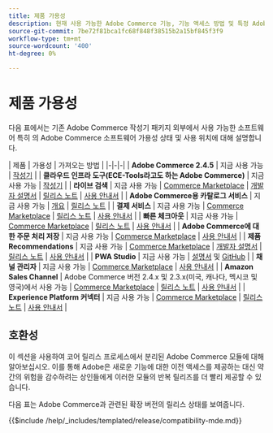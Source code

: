 ```yaml
---
title: 제품 가용성
description: 현재 사용 가능한 Adobe Commerce 기능, 기능 액세스 방법 및 특정 Adobe Commerce 릴리스와의 호환성을 확인하는 방법에 대해 알아봅니다.
source-git-commit: 7be72f81bca1fc68f848f38515b2a15bf845f3f9
workflow-type: tm+mt
source-wordcount: '400'
ht-degree: 0%

---
```



# 제품 가용성

다음 표에서는 기존 Adobe Commerce 작성기 패키지 외부에서 사용 가능한 소프트웨어 특히 의 Adobe Commerce 소프트웨어 가용성 상태 및 사용 위치에 대해 설명합니다.

| 제품 | 가용성 | 가져오는 방법 | |-|-|-| | **Adobe Commerce 2.4.5**                  | 지금 사용 가능 | [작성기](../installation/composer.md)  | | **클라우드 인프라 도구(ECE-Tools라고도 하는 Adobe Commerce)** | 지금 사용 가능 | [작성기](https://devdocs.magento.com/cloud/project/ece-tools-update.html) | | **라이브 검색**                                 | 지금 사용 가능 | [Commerce Marketplace](https://marketplace.magento.com/magento-live-search.html) \| [개발자 설명서](https://devdocs.magento.com/live-search/overview.html) \| [릴리스 노트](https://experienceleague.adobe.com/docs/commerce-merchant-services/live-search/release-notes.html) \| [사용 안내서](https://experienceleague.adobe.com/docs/commerce-merchant-services/live-search/overview.html) | | **Adobe Commerce용 카탈로그 서비스**                                 | 지금 사용 가능 |  [개요](https://experienceleague.adobe.com/docs/commerce-merchant-services/catalog-service/guide-overview.html) \| [릴리스 노트](https://experienceleague.adobe.com/docs/commerce-merchant-services/catalog-service/release-notes.html?lang=en) \| | **결제 서비스**                            | 지금 사용 가능 | [Commerce Marketplace](https://marketplace.magento.com/magento-payment-services.html) \| [릴리스 노트](https://experienceleague.adobe.com/docs/commerce-merchant-services/payment-services/release-notes.html) \| [사용 안내서](https://experienceleague.adobe.com/docs/commerce-merchant-services/payment-services/guide-overview.html) | | **빠른 체크아웃** | 지금 사용 가능 | [Commerce Marketplace](https://marketplace.magento.com/magento-quick-checkout.html) \| [릴리스 노트](https://experienceleague.adobe.com/docs/commerce-merchant-services/quick-checkout/release-notes.html) \| [사용 안내서](https://experienceleague.adobe.com/docs/commerce-merchant-services/quick-checkout/overview.html) | | **Adobe Commerce에 대한 주문 처리 저장** | 지금 사용 가능 | [Commerce Marketplace](https://marketplace.magento.com/store-fulfillment-magento-walmart.html) \| [사용 안내서](https://experienceleague.adobe.com/docs/commerce-merchant-services/store-fulfillment/introduction.html) | | **제품 Recommendations**                     | 지금 사용 가능 | [Commerce Marketplace](https://marketplace.magento.com/magento-product-recommendations.html) \| [개발자 설명서](https://devdocs.magento.com/recommendations/product-recs.html) \| [릴리스 노트](https://experienceleague.adobe.com/docs/commerce-merchant-services/product-recommendations/release-notes.html) \| [사용 안내서](https://experienceleague.adobe.com/docs/commerce-merchant-services/product-recommendations/overview.html) | | **PWA Studio**                                  | 지금 사용 가능 | [설명서](https://developer.adobe.com/commerce/pwa-studio/) 및 [GitHub](https://github.com/magento/pwa-studio) | | **채널 관리자**                             | 지금 사용 가능 | [Commerce Marketplace](https://marketplace.magento.com/magento-channel-manager.html) \| [사용 안내서](https://experienceleague.adobe.com/docs/commerce-channels/channel-manager/intro-to-channel-manager/overview.html) | | **Amazon Sales Channel**                        | Adobe Commerce 버전 2.4.x 및 2.3.x(미국, 캐나다, 멕시코 및 영국)에서 사용 가능 | [Commerce Marketplace](https://marketplace.magento.com/magento-module-amazon.html) \| [릴리스 노트](https://experienceleague.adobe.com/docs/commerce-channels/amazon/release-notes.html) \| [사용 안내서](https://experienceleague.adobe.com/docs/commerce-channels/amazon/overview.html) | | **Experience Platform 커넥터**                     | 지금 사용 가능 | [Commerce Marketplace](https://marketplace.magento.com/magento-experience-platform-connector.html) \| [릴리스 노트](https://experienceleague.adobe.com/docs/commerce-merchant-services/experience-platform-connector/release-notes.html?lang=en) \| [사용 안내서](https://experienceleague.adobe.com/docs/commerce-merchant-services/experience-platform-connector/overview.html?lang=en) |

## 호환성

이 섹션을 사용하여 코어 릴리스 프로세스에서 분리된 Adobe Commerce 모듈에 대해 알아보십시오. 이를 통해 Adobe은 새로운 기능에 대한 이전 액세스를 제공하는 대신 약간의 위험을 감수하려는 상인들에게 이러한 모듈의 반복 릴리즈를 더 빨리 제공할 수 있습니다.

다음 표는 Adobe Commerce과 관련된 확장 버전의 릴리스 상태를 보여줍니다.

{{$include /help/_includes/templated/release/compatibility-mde.md}}
